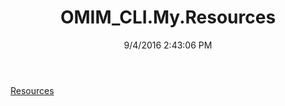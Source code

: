 ﻿---
title: OMIM_CLI.My.Resources
date: 9/4/2016 2:43:06 PM
---

[Resources](T-OMIM_CLI.My.Resources.Resources.html)
